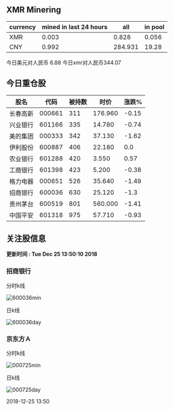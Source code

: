## XMR Minering

|currency|mined in last 24 hours|all|in pool|
|---|---|---|---|
|XMR|0.003|0.828|0.056|
|CNY|0.992|284.931|19.28|

今日美元对人民币 6.88	今日xmr对人民币344.07


## 今日重仓股 

|股名|代码|被持数|时价|涨跌%|
|---|---|---|---|---|
|长春高新|000661|311|176.960|-0.15|
|兴业银行|601166|335|14.780|-0.74|
|美的集团|000333|342|37.130|-1.62|
|伊利股份|600887|406|22.180|0.0|
|农业银行|601288|420|3.550|0.57|
|工商银行|601398|423|5.200|-0.38|
|格力电器|000651|526|35.640|-1.49|
|招商银行|600036|630|25.120|-1.3|
|贵州茅台|600519|801|560.000|-1.41|
|中国平安|601318|975|57.710|-0.93|

## 关注股信息
**更新时间 : Tue Dec 25 13:50:10 2018**
### 招商银行 
分时k线

![600036min](http://image.sinajs.cn/newchart/min/n/sh600036.gif)

日k线

![600036day](http://image.sinajs.cn/newchart/daily/n/sh600036.gif)

### 京东方Ａ 
分时k线

![000725min](http://image.sinajs.cn/newchart/min/n/sz000725.gif)

日k线

![000725day](http://image.sinajs.cn/newchart/daily/n/sz000725.gif)

2018-12-25 13:50
